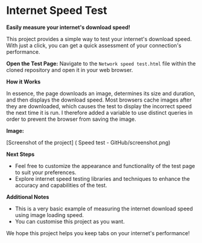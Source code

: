 #  Internet Speed Test

**Easily measure your internet's download speed!**

This project provides a simple way to test your internet's download speed. With just a click, you can get a quick assessment of your connection's performance.

**Open the Test Page:**
    Navigate to the `Network speed test.html` file within the cloned repository and open it in your web browser.

**How it Works**

In essence, the page downloads an image, determines its size and duration, and then displays the download speed. Most browsers cache images after they are downloaded, which causes the test to display the incorrect speed the next time it is run. I therefore added a variable to use distinct queries in order to prevent the browser from saving the image.

**Image:**

[Screenshot of the project] (
Speed test - GitHub/screenshot.png)

**Next Steps**

- Feel free to customize the appearance and functionality of the test page to suit your preferences.
- Explore internet speed testing libraries and techniques to enhance the accuracy and capabilities of the test.

**Additional Notes**

- This is a very basic example of measuring the internet download speed using image loading speed.
- You can customise this project as you want.

We hope this project helps you keep tabs on your internet's performance!
